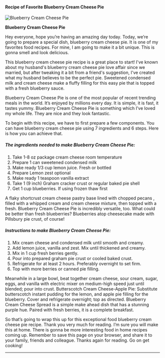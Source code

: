             

#### Recipe of Favorite Blueberry Cream Cheese Pie

![Blueberry Cream Cheese Pie](https://img-global.cpcdn.com/recipes/9d952690faadac59/751x532cq70/blueberry-cream-cheese-pie-recipe-main-photo.jpg)

**Blueberry Cream Cheese Pie**

Hey everyone, hope you’re having an amazing day today. Today, we’re going to prepare a special dish, blueberry cream cheese pie. It is one of my favorites food recipes. For mine, I am going to make it a bit unique. This is gonna smell and look delicious.

This blueberry cream cheese pie recipe is a great place to start! I've known about my husband's blueberry cream cheese pie love affair since we married, but after tweaking it a bit from a friend's suggestion, I've created what my husband believes to be the perfect pie. Sweetened condensed milk and cream cheese make a fluffy filling for this easy pie that is topped with a fresh blueberry sauce.

Blueberry Cream Cheese Pie is one of the most popular of recent trending meals in the world. It’s enjoyed by millions every day. It is simple, it is fast, it tastes yummy. Blueberry Cream Cheese Pie is something which I’ve loved my whole life. They are nice and they look fantastic.

To begin with this recipe, we have to first prepare a few components. You can have blueberry cream cheese pie using 7 ingredients and 6 steps. Here is how you can achieve that.

##### The ingredients needed to make Blueberry Cream Cheese Pie:

1.  Take 1-8 oz package cream cheese room temperature
2.  Prepare 1 can sweetened condensed milk
3.  Make ready 1/3 cup lemon juice. Fresh or bottled
4.  Prepare Lemon zest optional
5.  Make ready 1 teaspoon vanilla extract
6.  Take 1 (9 inch) Graham cracker crust or regular baked pie shell
7.  Get 1 cup blueberries. If using frozen thaw first

A flaky shortcrust cream cheese pastry base lined with chopped pecans , filled with a whipped cream and cream cheese mixture, then topped with a fresh. Blueberry Cream Cheese Pie is incredibly versatile, too. What could be better than fresh blueberries? Blueberries atop cheesecake made with Pillsbury pie crust, of course!

##### Instructions to make Blueberry Cream Cheese Pie:

1.  Mix cream cheese and condensed milk until smooth and creamy.
2.  Add lemon juice, vanilla and zest. Mix until thickened and creamy.
3.  Mix in 1 cup fresh berries gently.
4.  Pour into prepared graham pie crust or cooled baked crust.
5.  Refrigerate for at least 2 hours. Preferably overnight to set firm.
6.  Top with more berries or canned pie filling.

Meanwhile in a large bowl, beat together cream cheese, sour cream, sugar, eggs, and vanilla with electric mixer on medium-high speed just until blended; pour into crust. Butterscotch Cream Cheese-Apple Pie: Substitute butterscotch instant pudding for the lemon, and apple pie filling for the blueberry. Cover and refrigerate overnight; top as directed. Blueberry Cream Cheese Spread is a simple make ahead dish that has a stunning purple hue. Paired with fresh berries, it is a complete breakfast.

So that’s going to wrap this up for this exceptional food blueberry cream cheese pie recipe. Thank you very much for reading. I’m sure you will make this at home. There is gonna be more interesting food in home recipes coming up. Remember to save this page on your browser, and share it to your family, friends and colleague. Thanks again for reading. Go on get cooking!

* * *